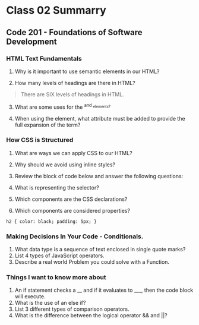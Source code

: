 # Class 02 Summarry
## Code 201 - Foundations of Software Development

### HTML Text Fundamentals
1. Why is it important to use semantic elements in our HTML?
  > 
2. How many levels of headings are there in HTML?
  > There are SIX levels of headings in HTML.
3. What are some uses for the <sup> and <sub> elements?
  > 
4. When using the <abbr> element, what attribute must be added to provide the full expansion of the term?
  > 

### How CSS is Structured
1. What are ways we can apply CSS to our HTML?
  > 
2. Why should we avoid using inline styles?
  > 
3. Review the block of code below and answer the following questions:
  1. What is representing the selector?

  2. Which components are the CSS declarations?
  3. Which components are considered properties?

  `h2 {
    color: black;
    padding: 5px;
  }`

### Making Decisions In Your Code - Conditionals.
1. What data type is a sequence of text enclosed in single quote marks?
2. List 4 types of JavaScript operators.
3. Describe a real world Problem you could solve with a Function.

### Things I want to know more about
1. An if statement checks a __ and if it evaluates to ___, then the code block will execute.
2. What is the use of an else if?
3. List 3 different types of comparison operators.
4. What is the difference between the logical operator && and ||?
